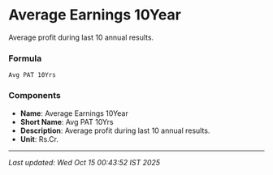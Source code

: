 # Average Earnings 10Year
Average profit during last 10 annual results.

### Formula
```text
Avg PAT 10Yrs
```


### Components
- **Name**: Average Earnings 10Year
- **Short Name**: Avg PAT 10Yrs
- **Description**: Average profit during last 10 annual results.
- **Unit**: Rs.Cr.

---
*Last updated: Wed Oct 15 00:43:52 IST 2025*
